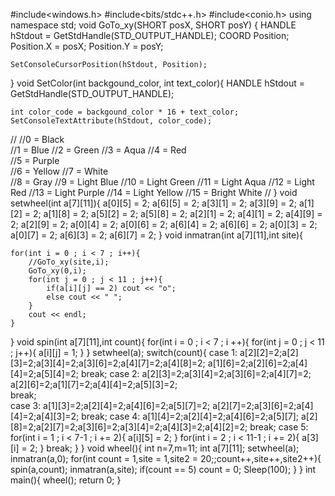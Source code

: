 #include<windows.h>
#include<bits/stdc++.h>
#include<conio.h>
using namespace std;
void GoTo_xy(SHORT posX, SHORT posY)
{
	HANDLE hStdout = GetStdHandle(STD_OUTPUT_HANDLE);
    COORD Position;
    Position.X = posX;
    Position.Y = posY;

	SetConsoleCursorPosition(hStdout, Position);
}
void SetColor(int backgound_color, int text_color){
    HANDLE hStdout = GetStdHandle(STD_OUTPUT_HANDLE);

    int color_code = backgound_color * 16 + text_color;
    SetConsoleTextAttribute(hStdout, color_code);
//
//0 = Black      
//1 = Blue
//2 = Green 
//3 = Aqua
//4 = Red    
//5 = Purple    
//6 = Yellow
//7 = White   
//8 = Gray
//9 = Light Blue
//10 = Light Green
//11 = Light Aqua
//12 = Light Red
//13 = Light Purple
//14 = Light Yellow
//15 = Bright White
//
}
void setwheel(int a[7][11]){
	a[0][5] = 2; a[6][5] = 2; a[3][1] = 2; a[3][9] = 2;
	a[1][2] = 2; a[1][8] = 2; a[5][2] = 2; a[5][8] = 2;
	a[2][1] = 2; a[4][1] = 2; a[4][9] = 2; a[2][9] = 2;
	a[0][4] = 2; a[0][6] = 2; a[6][4] = 2; a[6][6] = 2;
	a[0][3] = 2; a[0][7] = 2; a[6][3] = 2; a[6][7] = 2;
}
void inmatran(int a[7][11],int site){
	
	for(int i = 0 ; i < 7 ; i++){
		//GoTo_xy(site,i);
		GoTo_xy(0,i);
		for(int j = 0 ; j < 11 ; j++){
			if(a[i][j] == 2) cout << "o";
			else cout << " ";
		}
		cout << endl;
	}
}
void spin(int a[7][11],int count){
	for(int i = 0 ; i < 7 ; i ++){
		for(int j = 0 ; j < 11 ; j++){
			a[i][j] = 1;
		}
	}
	setwheel(a);
	switch(count){
		case 1:
			a[2][2]=2;a[2][3]=2;a[3][4]=2;a[3][6]=2;a[4][7]=2;a[4][8]=2;
			a[1][6]=2;a[2][6]=2;a[4][4]=2;a[5][4]=2;
			break;
		case 2:
			a[2][3]=2;a[3][4]=2;a[3][6]=2;a[4][7]=2;
			a[2][6]=2;a[1][7]=2;a[4][4]=2;a[5][3]=2;      
			break;                                                                                                                                                                                                                                                                                              
		case 3:
			a[1][3]=2;a[2][4]=2;a[4][6]=2;a[5][7]=2;
			a[2][7]=2;a[3][6]=2;a[4][4]=2;a[4][3]=2;
			break;
		case 4:
			a[1][4]=2;a[2][4]=2;a[4][6]=2;a[5][7];
			a[2][8]=2;a[2][7]=2;a[3][6]=2;a[3][4]=2;a[4][3]=2;a[4][2]=2;
			break;
		case 5:
			for(int i = 1 ; i < 7-1 ; i += 2){
				a[i][5] = 2;
			}
			for(int i = 2 ; i < 11-1 ; i += 2){
				a[3][i] = 2;
			}
			break;
	}
}
void wheel(){
	int n=7,m=11;
	int a[7][11];
	setwheel(a);
	inmatran(a,0);
	for(int count = 1,site = 1,site2 = 20;;count++,site++,site2++){
		spin(a,count);
		inmatran(a,site);
		if(count == 5) count = 0;
		Sleep(100);
	}
}
int main(){
	wheel();
	return 0;
}
